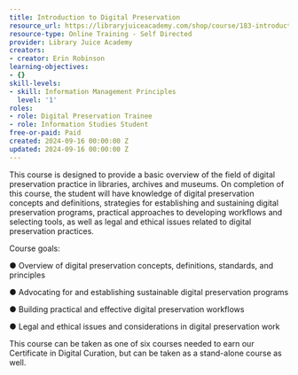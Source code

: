 ```yaml
---
title: Introduction to Digital Preservation
resource_url: https://libraryjuiceacademy.com/shop/course/183-introduction-digital-preservation/?attribute_pa_session=2025-09-sep
resource-type: Online Training - Self Directed
provider: Library Juice Academy
creators:
- creator: Erin Robinson
learning-objectives:
- {}
skill-levels:
- skill: Information Management Principles
  level: '1'
roles:
- role: Digital Preservation Trainee
- role: Information Studies Student
free-or-paid: Paid
created: 2024-09-16 00:00:00 Z
updated: 2024-09-16 00:00:00 Z
---
```


This course is designed to provide a basic overview of the field of digital preservation practice in libraries, archives and museums. On completion of this course, the student will have knowledge of digital preservation concepts and definitions, strategies for establishing and sustaining digital preservation programs, practical approaches to developing workflows and selecting tools, as well as legal and ethical issues related to digital preservation practices.

Course goals:

● Overview of digital preservation concepts, definitions, standards, and principles

● Advocating for and establishing sustainable digital preservation programs

● Building practical and effective digital preservation workflows

● Legal and ethical issues and considerations in digital preservation work

This course can be taken as one of six courses needed to earn our Certificate in Digital Curation, but can be taken as a stand-alone course as well.
